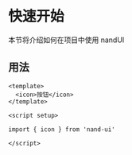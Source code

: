 # 快速开始

本节将介绍如何在项目中使用 nandUI

## 用法

```
<template>
  <icon>按钮</icon>
</template>

<script setup>

import { icon } from 'nand-ui'

</script>
```
